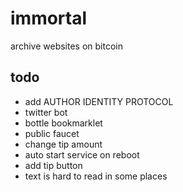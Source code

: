 # immortal

archive websites on bitcoin

## todo

* add AUTHOR IDENTITY PROTOCOL
* twitter bot
* bottle bookmarklet
* public faucet
* change tip amount
* auto start service on reboot
* add tip button
* text is hard to read in some places
